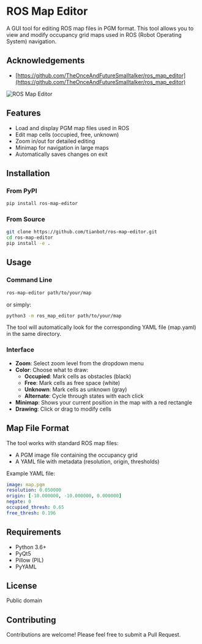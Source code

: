 # ROS Map Editor

A GUI tool for editing ROS map files in PGM format. This tool allows you to view and modify occupancy grid maps used in ROS (Robot Operating System) navigation.

## Acknowledgements

- [https://github.com/TheOnceAndFutureSmalltalker/ros_map_editor](https://github.com/TheOnceAndFutureSmalltalker/ros_map_editor)

![ROS Map Editor](images/usage.gif)

## Features

- Load and display PGM map files used in ROS
- Edit map cells (occupied, free, unknown)
- Zoom in/out for detailed editing
- Minimap for navigation in large maps
- Automatically saves changes on exit

## Installation

### From PyPI

```bash
pip install ros-map-editor
```

### From Source

```bash
git clone https://github.com/tianbot/ros-map-editor.git
cd ros-map-editor
pip install -e .
```

## Usage

### Command Line

```bash
ros-map-editor path/to/your/map
```

or simply:

```bash
python3 -m ros_map_editor path/to/your/map
```

The tool will automatically look for the corresponding YAML file (map.yaml) in the same directory.

### Interface

- **Zoom**: Select zoom level from the dropdown menu
- **Color**: Choose what to draw:
  - **Occupied**: Mark cells as obstacles (black)
  - **Free**: Mark cells as free space (white)
  - **Unknown**: Mark cells as unknown (gray)
  - **Alternate**: Cycle through states with each click
- **Minimap**: Shows your current position in the map with a red rectangle
- **Drawing**: Click or drag to modify cells

## Map File Format

The tool works with standard ROS map files:

- A PGM image file containing the occupancy grid
- A YAML file with metadata (resolution, origin, thresholds)

Example YAML file:

```yaml
image: map.pgm
resolution: 0.050000
origin: [-10.000000, -10.000000, 0.000000]
negate: 0
occupied_thresh: 0.65
free_thresh: 0.196
```

## Requirements

- Python 3.6+
- PyQt5
- Pillow (PIL)
- PyYAML

## License

Public domain

## Contributing

Contributions are welcome! Please feel free to submit a Pull Request.
